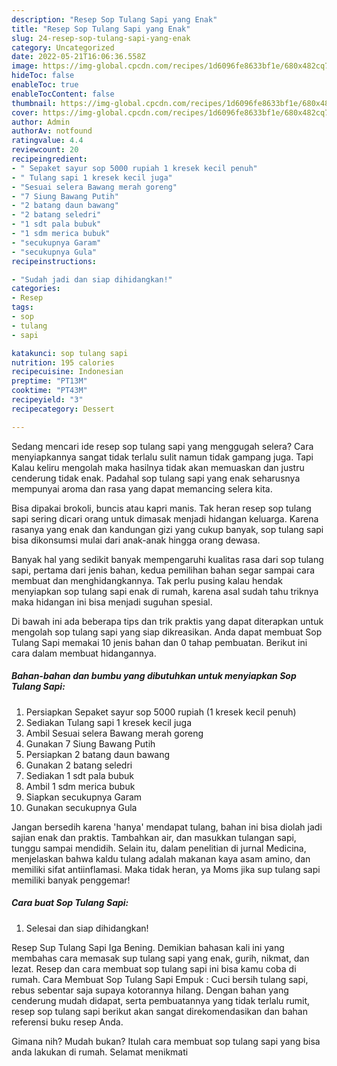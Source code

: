 ```yaml
---
description: "Resep Sop Tulang Sapi yang Enak"
title: "Resep Sop Tulang Sapi yang Enak"
slug: 24-resep-sop-tulang-sapi-yang-enak
category: Uncategorized
date: 2022-05-21T16:06:36.558Z
image: https://img-global.cpcdn.com/recipes/1d6096fe8633bf1e/680x482cq70/sop-tulang-sapi-foto-resep-utama.jpg
hideToc: false
enableToc: true
enableTocContent: false
thumbnail: https://img-global.cpcdn.com/recipes/1d6096fe8633bf1e/680x482cq70/sop-tulang-sapi-foto-resep-utama.jpg
cover: https://img-global.cpcdn.com/recipes/1d6096fe8633bf1e/680x482cq70/sop-tulang-sapi-foto-resep-utama.jpg
author: Admin
authorAv: notfound
ratingvalue: 4.4
reviewcount: 20
recipeingredient:
- " Sepaket sayur sop 5000 rupiah 1 kresek kecil penuh"
- " Tulang sapi 1 kresek kecil juga"
- "Sesuai selera Bawang merah goreng"
- "7 Siung Bawang Putih"
- "2 batang daun bawang"
- "2 batang seledri"
- "1 sdt pala bubuk"
- "1 sdm merica bubuk"
- "secukupnya Garam"
- "secukupnya Gula"
recipeinstructions:

- "Sudah jadi dan siap dihidangkan!"
categories:
- Resep
tags:
- sop
- tulang
- sapi

katakunci: sop tulang sapi 
nutrition: 195 calories
recipecuisine: Indonesian
preptime: "PT13M"
cooktime: "PT43M"
recipeyield: "3"
recipecategory: Dessert

---
```



Sedang mencari ide resep sop tulang sapi yang menggugah selera? Cara menyiapkannya sangat tidak terlalu sulit namun tidak gampang juga. Tapi Kalau keliru mengolah maka hasilnya tidak akan memuaskan dan justru cenderung tidak enak. Padahal sop tulang sapi yang enak seharusnya mempunyai aroma dan rasa yang dapat memancing selera kita.


Bisa dipakai brokoli, buncis atau kapri manis. Tak heran resep sop tulang sapi sering dicari orang untuk dimasak menjadi hidangan keluarga. Karena rasanya yang enak dan kandungan gizi yang cukup banyak, sop tulang sapi bisa dikonsumsi mulai dari anak-anak hingga orang dewasa.

Banyak hal yang sedikit banyak mempengaruhi kualitas rasa dari sop tulang sapi, pertama dari jenis bahan, kedua pemilihan bahan segar sampai cara membuat dan menghidangkannya. Tak perlu pusing kalau hendak menyiapkan sop tulang sapi enak di rumah, karena asal sudah tahu triknya maka hidangan ini bisa menjadi suguhan spesial.


Di bawah ini ada beberapa tips dan trik praktis yang dapat diterapkan untuk mengolah sop tulang sapi yang siap dikreasikan. Anda dapat membuat Sop Tulang Sapi memakai 10 jenis bahan dan 0 tahap pembuatan. Berikut ini cara dalam membuat hidangannya.

<!--inarticleads1-->

##### Bahan-bahan dan bumbu yang dibutuhkan untuk menyiapkan Sop Tulang Sapi:

1. Persiapkan  Sepaket sayur sop 5000 rupiah (1 kresek kecil penuh)
1. Sediakan  Tulang sapi 1 kresek kecil juga
1. Ambil Sesuai selera Bawang merah goreng
1. Gunakan 7 Siung Bawang Putih
1. Persiapkan 2 batang daun bawang
1. Gunakan 2 batang seledri
1. Sediakan 1 sdt pala bubuk
1. Ambil 1 sdm merica bubuk
1. Siapkan secukupnya Garam
1. Gunakan secukupnya Gula


Jangan bersedih karena &#39;hanya&#39; mendapat tulang, bahan ini bisa diolah jadi sajian enak dan praktis. Tambahkan air, dan masukkan tulangan sapi, tunggu sampai mendidih. Selain itu, dalam penelitian di jurnal Medicina, menjelaskan bahwa kaldu tulang adalah makanan kaya asam amino, dan memiliki sifat antiinflamasi. Maka tidak heran, ya Moms jika sup tulang sapi memiliki banyak penggemar! 

<!--inarticleads2-->

##### Cara buat Sop Tulang Sapi:


1. Selesai dan siap dihidangkan!

Resep Sup Tulang Sapi Iga Bening. Demikian bahasan kali ini yang membahas cara memasak sup tulang sapi yang enak, gurih, nikmat, dan lezat. Resep dan cara membuat sop tulang sapi ini bisa kamu coba di rumah. Cara Membuat Sop Tulang Sapi Empuk : Cuci bersih tulang sapi, rebus sebentar saja supaya kotorannya hilang. Dengan bahan yang cenderung mudah didapat, serta pembuatannya yang tidak terlalu rumit, resep sop tulang sapi berikut akan sangat direkomendasikan dan bahan referensi buku resep Anda. 

Gimana nih? Mudah bukan? Itulah cara membuat sop tulang sapi yang bisa anda lakukan di rumah. Selamat menikmati

